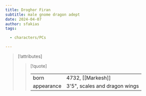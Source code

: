 ```yaml
---
title: Droghor Firan
subtitle: male gnome dragon adept
date: 2024-04-07
author: sfakias
tags:

  - characters/PCs

---
```

> [!attributes]
> 
> > [!quote]
> >
> > | | |
> > | --- | --- |
> > | born | 4732, [[Markesh]] |
> > | appearance | 3'5", scales and dragon wings |